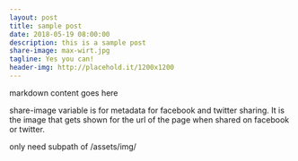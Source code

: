```yaml
---
layout: post
title: sample post
date: 2018-05-19 08:00:00
description: this is a sample post
share-image: max-wirt.jpg
tagline: Yes you can!
header-img: http://placehold.it/1200x1200
---
```

markdown content goes here

share-image variable is for metadata for facebook and twitter sharing. It is the image that gets shown for the url of the page when shared on facebook or twitter. 

only need subpath of /assets/img/